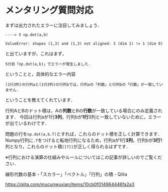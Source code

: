 メンタリング質問対応
================
まずは出力されたエラーに注目してみましょう．
~~~
----> 5 np.dot(a,b)

ValueError: shapes (1,3) and (1,3) not aligned: 3 (dim 1) != 1 (dim 0)
~~~
と出ていますが，これはまず，
~~~
5行目「np.dot(a,b)」でエラーが発生しました．
~~~
ということと，具体的なエラー内容
~~~
(1行3列)の行列aと(1行3列)の行列bでは，行列aの「列数」と行列bの「行数」が一致していません．
~~~
ということを教えてくれています．


行列AとBのドット積は，Aの**列数**とBの**行数**が一致している場合にのみ定義されます．
今回は行列aが1行**3列**，行列bが**1行**3列と一致していないために，エラーが出ているわけです．

問題の行を`np.dot(a,b.T)`とすれば，これらのドット積を正しく計算できます．
Numpy行列に`.T`をつけると転地行列になるため，行列aが1行**3列**，行列bが**3行**1列となり，これらのドット積`[[7]]`が正しく得られるはずです．



※行列における演算の仕組みやルールについてはこの記事が詳しいのでご覧ください．

線形代数の基本・「スカラー」「ベクトル」「行列」の積 - Qiita

https://qiita.com/mucunwuxian/items/10cb0f014964446fa2a3
